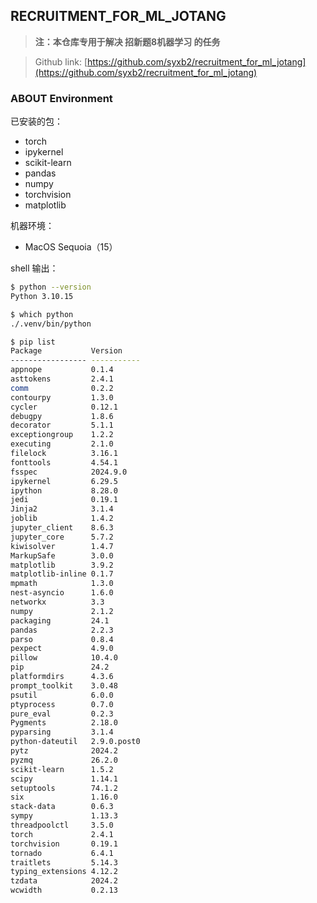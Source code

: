 ## RECRUITMENT_FOR_ML_JOTANG

> **注：本仓库专用于解决 招新题8机器学习 的任务**

> Github link: [https://github.com/syxb2/recruitment_for_ml_jotang](https://github.com/syxb2/recruitment_for_ml_jotang)

### ABOUT Environment

已安装的包：

* torch
* ipykernel
* scikit-learn
* pandas
* numpy
* torchvision
* matplotlib

机器环境：

* MacOS Sequoia（15）

shell 输出：


```sh
$ python --version
Python 3.10.15

$ which python
./.venv/bin/python

$ pip list
Package           Version
----------------- -----------
appnope           0.1.4
asttokens         2.4.1
comm              0.2.2
contourpy         1.3.0
cycler            0.12.1
debugpy           1.8.6
decorator         5.1.1
exceptiongroup    1.2.2
executing         2.1.0
filelock          3.16.1
fonttools         4.54.1
fsspec            2024.9.0
ipykernel         6.29.5
ipython           8.28.0
jedi              0.19.1
Jinja2            3.1.4
joblib            1.4.2
jupyter_client    8.6.3
jupyter_core      5.7.2
kiwisolver        1.4.7
MarkupSafe        3.0.0
matplotlib        3.9.2
matplotlib-inline 0.1.7
mpmath            1.3.0
nest-asyncio      1.6.0
networkx          3.3
numpy             2.1.2
packaging         24.1
pandas            2.2.3
parso             0.8.4
pexpect           4.9.0
pillow            10.4.0
pip               24.2
platformdirs      4.3.6
prompt_toolkit    3.0.48
psutil            6.0.0
ptyprocess        0.7.0
pure_eval         0.2.3
Pygments          2.18.0
pyparsing         3.1.4
python-dateutil   2.9.0.post0
pytz              2024.2
pyzmq             26.2.0
scikit-learn      1.5.2
scipy             1.14.1
setuptools        74.1.2
six               1.16.0
stack-data        0.6.3
sympy             1.13.3
threadpoolctl     3.5.0
torch             2.4.1
torchvision       0.19.1
tornado           6.4.1
traitlets         5.14.3
typing_extensions 4.12.2
tzdata            2024.2
wcwidth           0.2.13
```
